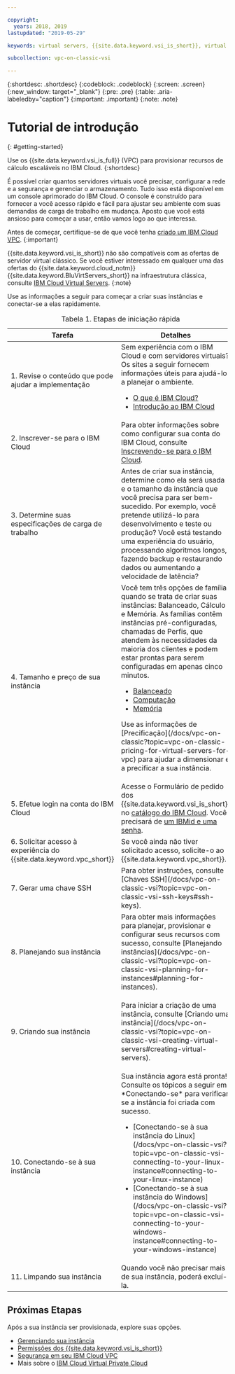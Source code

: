 ```yaml
---

copyright:
  years: 2018, 2019
lastupdated: "2019-05-29"

keywords: virtual servers, {{site.data.keyword.vsi_is_short}}, virtual private cloud

subcollection: vpc-on-classic-vsi

---
```


{:shortdesc: .shortdesc}
{:codeblock: .codeblock}
{:screen: .screen}
{:new_window: target="_blank"}
{:pre: .pre}
{:table: .aria-labeledby="caption"}
{:important: .important}
{:note: .note}

# Tutorial de introdução
{: #getting-started}

Use os {{site.data.keyword.vsi_is_full}} (VPC) para provisionar recursos de cálculo escaláveis no IBM Cloud.
{:shortdesc}

É possível criar quantos servidores virtuais você precisar, configurar a rede e a segurança e gerenciar o armazenamento. Tudo isso está disponível em um console aprimorado do IBM Cloud. O console é construído para fornecer a você acesso rápido e fácil para ajustar seu ambiente com suas demandas de carga de trabalho em mudança. Aposto que você está ansioso para começar a usar, então vamos logo ao que interessa.

Antes de começar, certifique-se de que você tenha [criado um IBM Cloud VPC](/docs/vpc-on-classic?topic=vpc-on-classic-getting-started).
{:important}

{{site.data.keyword.vsi_is_short}} não são compatíveis com as ofertas de servidor virtual clássico. Se você estiver interessado em qualquer uma das ofertas do {{site.data.keyword.cloud_notm}} {{site.data.keyword.BluVirtServers_short}} na infraestrutura clássica, consulte [IBM Cloud Virtual Servers](/docs/vsi?topic=virtual-servers-getting-started-tutorial).
{:note}

<p>Use as informações a seguir para começar a criar suas instâncias e conectar-se a elas rapidamente.
<table>
   <CAPTION>Tabela 1. Etapas de iniciação rápida</CAPTION>
   <THEAD>
   <TR>
   <th>Tarefa</th>
   <th>Detalhes</th>
   </TR>
   </THEAD>
   <TBODY>
   <tr>
   <td>1. Revise o conteúdo que pode ajudar a implementação</td>
   <td>Sem experiência com o IBM Cloud e com servidores virtuais? Os sites a seguir fornecem informações úteis para ajudá-lo a planejar o
ambiente.
      <ul>
      <li><a href="https://ibm.com/cloud-computing/">O que é IBM Cloud?</a></li>
      <li><a href="https://ibm.com/cloud/get-started">Introdução ao IBM Cloud</a></li>
      <!-- <li><a href="https://www.ibm.com/cloud/virtual-servers">Virtual Servers</a></li> -->
      </ul>
      <!-- (Reviewers: This link will go to VSI for VPC section of marketing page when we have the URL) -->
   </td>
 <tr>
   <td>2. Inscrever-se para o IBM Cloud</td>
   <td>Para obter informações sobre como configurar sua conta do IBM Cloud, consulte <a href="/docs/account?topic=account-signup#signup">Inscrevendo-se para o IBM Cloud</a>.</td>
 <tr>
   <td>3. Determine suas especificações de carga de trabalho</td>
   <td>Antes de criar sua instância, determine como ela será usada e o tamanho da instância que você precisa para ser bem-sucedido. Por exemplo, você
pretende utilizá-lo para desenvolvimento e teste ou produção? Você está testando uma experiência do usuário, processando algoritmos longos, fazendo backup e restaurando dados ou aumentando a velocidade de latência?</td>  
 <tr>
   <td>4. Tamanho e preço de sua instância</td>
   <td>Você tem três opções de família quando se trata de criar suas instâncias: Balanceado, Cálculo e Memória. As famílias contêm instâncias pré-configuradas, chamadas de Perfis, que atendem às necessidades da maioria dos clientes e podem estar prontas para serem configuradas em apenas cinco minutos.  
     <ul>
     <li><a href="/docs/vpc-on-classic-vsi?topic=vpc-on-classic-vsi-balanced#balanced">Balanceado</a></li>
     <li><a href="/docs/vpc-on-classic-vsi?topic=vpc-on-classic-vsi-compute#compute">Computação</a></li>
     <li><a href="/docs/vpc-on-classic-vsi?topic=vpc-on-classic-vsi-memory#memory">Memória</a></li>
     </ul>
  <p>Use as informações de [Precificação](/docs/vpc-on-classic?topic=vpc-on-classic-pricing-for-virtual-servers-for-vpc) para ajudar a dimensionar e a precificar a sua instância.</p></td>
 <tr>
   <td>5. Efetue login na conta do IBM Cloud</td>
   <td>Acesse o Formulário de pedido dos {{site.data.keyword.vsi_is_short}} no <a href="https://console.bluemix.net/catalog/">catálogo do IBM Cloud</a>. Você precisará de <a href="/docs/customer-portal?topic=customer-portal-getting-started#getting-started">um IBMid e uma senha</a>.
   </td>
 <tr>
   <td>6. Solicitar acesso à experiência do {{site.data.keyword.vpc_short}}</td>
   <td>Se você ainda não tiver solicitado acesso, solicite-o ao {{site.data.keyword.vpc_short}}.</td>
<tr>
<td>7. Gerar uma chave SSH</td>
<td> Para obter instruções, consulte [Chaves SSH](/docs/vpc-on-classic-vsi?topic=vpc-on-classic-vsi-ssh-keys#ssh-keys).</td>
<tr>
<td>8. Planejando sua instância</td>
<td> Para obter mais informações para planejar, provisionar e configurar seus recursos com sucesso, consulte [Planejando instâncias](/docs/vpc-on-classic-vsi?topic=vpc-on-classic-vsi-planning-for-instances#planning-for-instances).</td>
<tr>
<td>9. Criando sua instância</td>
<td>
<p>
Para iniciar a criação de uma instância, consulte [Criando uma instância](/docs/vpc-on-classic-vsi?topic=vpc-on-classic-vsi-creating-virtual-servers#creating-virtual-servers).
</td>  
<tr>
<td>10. Conectando-se à sua instância</td>
<td>Sua instância agora está pronta! Consulte os tópicos a seguir em *Conectando-se* para verificar se a instância foi criada com sucesso.
   <ul>
   <li>[Conectando-se à sua instância do Linux](/docs/vpc-on-classic-vsi?topic=vpc-on-classic-vsi-connecting-to-your-linux-instance#connecting-to-your-linux-instance)</li>
   <li>[Conectando-se à sua instância do Windows](/docs/vpc-on-classic-vsi?topic=vpc-on-classic-vsi-connecting-to-your-windows-instance#connecting-to-your-windows-instance)</li>
   </ul>
</td>
</td>
<tr>
<td>11. Limpando sua instância</td>
<td>Quando você não precisar mais de sua instância, poderá excluí-la. </td>
</tr>
</TBODY>
</table>
</p>

## Próximas Etapas
Após a sua instância ser provisionada, explore suas opções.
* [Gerenciando sua instância](/docs/vpc-on-classic-vsi?topic=vpc-on-classic-vsi-managing-virtual-server-instances#managing-virtual-server-instances)
* [Permissões dos {{site.data.keyword.vsi_is_short}}](/docs/vpc-on-classic?topic=vpc-on-classic-about-vpc-infrastructure-resources#planning-virtual-servers-for-vpc-permissions)
* [Segurança em seu IBM Cloud VPC](/docs/vpc-on-classic-network?topic=vpc-on-classic-network-security-in-your-ibm-cloud-vpc)
* Mais sobre o [IBM Cloud Virtual Private Cloud](/docs/vpc-on-classic?topic=vpc-on-classic-about)
